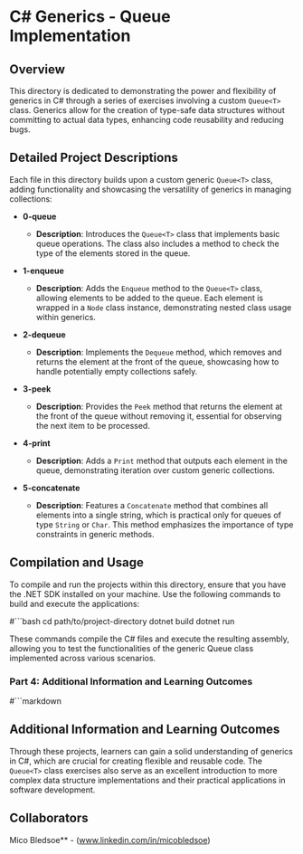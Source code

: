 # C# Generics - Queue<T> Implementation

## Overview

This directory is dedicated to demonstrating the power and flexibility of generics in C# through a series of exercises involving a custom `Queue<T>` class. Generics allow for the creation of type-safe data structures without committing to actual data types, enhancing code reusability and reducing bugs.

## Detailed Project Descriptions

Each file in this directory builds upon a custom generic `Queue<T>` class, adding functionality and showcasing the versatility of generics in managing collections:

- **0-queue**
  - **Description**: Introduces the `Queue<T>` class that implements basic queue operations. The class also includes a method to check the type of the elements stored in the queue.
  
- **1-enqueue**
  - **Description**: Adds the `Enqueue` method to the `Queue<T>` class, allowing elements to be added to the queue. Each element is wrapped in a `Node` class instance, demonstrating nested class usage within generics.

- **2-dequeue**
  - **Description**: Implements the `Dequeue` method, which removes and returns the element at the front of the queue, showcasing how to handle potentially empty collections safely.

- **3-peek**
  - **Description**: Provides the `Peek` method that returns the element at the front of the queue without removing it, essential for observing the next item to be processed.

- **4-print**
  - **Description**: Adds a `Print` method that outputs each element in the queue, demonstrating iteration over custom generic collections.

- **5-concatenate**
  - **Description**: Features a `Concatenate` method that combines all elements into a single string, which is practical only for queues of type `String` or `Char`. This method emphasizes the importance of type constraints in generic methods.

## Compilation and Usage

To compile and run the projects within this directory, ensure that you have the .NET SDK installed on your machine. Use the following commands to build and execute the applications:

#```bash
cd path/to/project-directory
dotnet build
dotnet run

These commands compile the C# files and execute the resulting assembly, allowing you to test the functionalities of the generic Queue<T> class implemented across various scenarios.


### Part 4: Additional Information and Learning Outcomes
#```markdown
## Additional Information and Learning Outcomes

Through these projects, learners can gain a solid understanding of generics in C#, which are crucial for creating flexible and reusable code. The `Queue<T>` class exercises also serve as an excellent introduction to more complex data structure implementations and their practical applications in software development.

## Collaborators
Mico Bledsoe** - (www.linkedin.com/in/micobledsoe)
